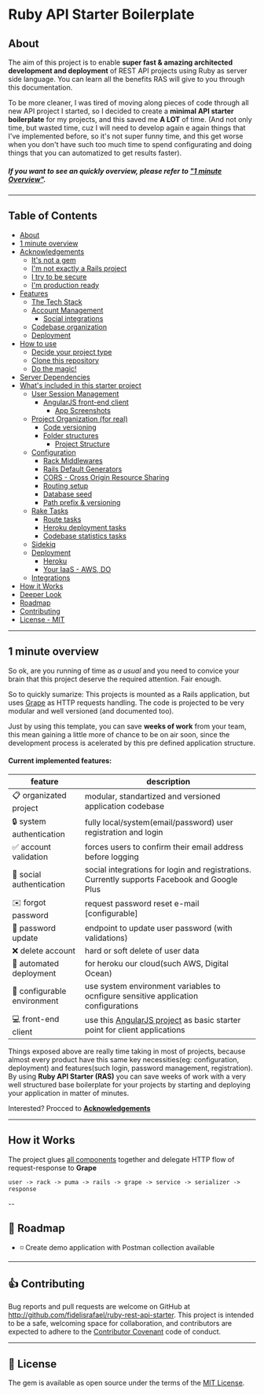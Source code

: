 # Ruby API Starter Boilerplate

## About

The aim of this project is to enable **super fast & amazing architected development and deployment** of REST API projects using Ruby as server side language.
You can learn all the benefits RAS will give to you through this documentation. 

To be more cleaner, I was tired of moving along pieces of code through all new API project I started, so I decided to create a **minimal API starter boilerplate** for my projects, and this saved me **A LOT** of time. (And not only time, but wasted time, cuz I will need to develop again e again things that I've implemented before, so it's not super funny time, and this get worse when you don't have such too much time to spend configurating and doing things that you can automatized to get results faster).

##### If you want to see an quickly overview, please refer to [**"1 minute Overview"**](#1-minute-overview). 

---

## Table of Contents

* [About](#about)
* [1 minute overview](#1-minute-overview)
* [Acknowledgements](./docs/acknowledgements.md#acknowledgements)
  * [It's not a gem](./docs/acknowledgements.md#hi-im-not-a-gem)
  * [I'm not exactly a Rails project](./docs/acknowledgements.md#im-not-exactly-a-rails-project)
  * [I try to be secure](./docs/acknowledgements.md#i-try-to-secure-by-default)
  * [I'm production ready](./docs/acknowledgements.md#im-production-ready)
* [Features](./docs/features.md#features)
  * [The Tech Stack](./docs/features.md#the-tech-stack)
  * [Account Management](./docs/features.md#account-management)
    * [Social integrations](./docs/features.md#social-integrations-for-auth) 
  * [Codebase organization](./docs/features.md#codebase-organization)
  * [Deployment](./docs/features.md#deployment)
* [How to use](./docs/howto.md#how-to-use)
  * [Decide your project type](./docs/howto.md#decide-which-kind-of-project-you-need)
  * [Clone this repository](./docs/howto.md#clone-this-repository)
  * [Do the magic!](./docs/howto.md#init-your-rails-project)
* [Server Dependencies](./docs/server_dependencies.md#server-dependencies)
* [What's included in this starter project](./docs/whats_included.md)
  * [User Session Management](./docs/whats_included-auth.md#1---user-session-management)
    * [AngularJS front-end client](./docs/whats_included-auth.md#account-confirmation-and-password-reset-front-end-client)
      * [App Screenshots](./docs/whats_included-auth.md#app-screenshots)
  * [Project Organization (for real)](./docs/whats_included-code-organization.md#2---project-organization-for-real)
    * [Code versioning](./docs/whats_included-code-organization.md#code-versioning)
    * [Folder structures](./docs/whats_included-code-organization.md#folder-structures)
      * [Project Structure](./docs/whats_included-code-organization.md#project-structure)
  * [Configuration](./docs/whats_included-configurations.md#configuration)
    * [Rack Middlewares](./docs/whats_included-configurations.md#rack-middlewares)
    * [Rails Default Generators](./docs/whats_included-configurations.md#rails-default-generators)
    * [CORS - Cross Origin Resource Sharing](./docs/whats_included-configurations.md#cors)
    * [Routing setup](./docs/whats_included-configurations.md#routing)
    * [Database seed](./docs/whats_included-configurations.md#database-data-seeding)
    * [Path prefix & versioning](./docs/whats_included-configurations.md#url-path-versioniong-and-prefix)
  * [Rake Tasks](./docs/whats_included-rake-tasks.md#rake-tasks)
    * [Route tasks](./docs/whats_included-rake-tasks.md#routes-tasks)
    * [Heroku deployment tasks](./docs/whats_included-rake-tasks.md#heroku-deployment-tasks) 
    * [Codebase statistics tasks](./docs/whats_included-rake-tasks.md#codebase-stats)
  * [Sidekiq](./docs/whats_included-sidekiq.md#3---sidekiq)
  * [Deployment](./docs/whats_included-deployment.md#4---deployment)
    * [Heroku](./docs/whats_included-deployment.md#option-1-deploy-your-application-to-heroku)
    * [Your IaaS - AWS, DO](./docs/whats_included-deployment.md#option-2-deploy-your-application-to-your-cloud-server-using-capistrano)
  * [Integrations](./docs/whats_included-integrations.md#5---out-of-box-integrations)
* [How it Works](#how-it-works)
* [Deeper Look](./docs/deeper_look.md)
* [Roadmap](#calendar-roadmap-)
* [Contributing](#thumbsup-contributing)
* [License - MIT](#memo-license)


---

## 1 minute overview

So ok, are you running of time as _a usual_ and you need to convice your brain that this project deserve the required attention. Fair enough. 

So to quickly sumarize: This projects is mounted as a Rails application, but uses [Grape](https://github.com/intridea/grape) as HTTP requests handling. The code is projected to be very modular and well versioned (and documented too). 

Just by using this template, you can save **weeks of work** from your team, this mean gaining a little more of chance to be on air soon, since the development process is acelerated by this pre defined application structure.

#### Current implemented features:

| feature | description |
|---------|-------------|
| :clipboard: organizated project | modular, standartized and versioned application codebase |
| :lock: system authentication | fully local/system(email/password) user registration and login |
| :white_check_mark: account validation  | forces users to confirm their email address before logging |
| :busts_in_silhouette: social authentication | social integrations for login and registrations. Currently supports Facebook and Google Plus |
| :envelope: forgot password | request password reset e-mail [configurable] |
| :key: password update | endpoint to update user password (with validations) |
| :x: delete account | hard or soft delete of user data |
| :construction: automated deployment | for heroku our cloud(such AWS, Digital Ocean) |
| :vertical_traffic_light: configurable environment | use system environment variables to ocnfigure sensitive application configurations |
| :computer: front-end client | use this [AngularJS project](https://github.com/fidelisrafael/ruby-api-starter-boilerplate-angularjs-client) as basic starter point for client applications |

Things exposed above are really time taking in most of projects, because almost every product have this same key necessities(eg: configuration, deployment) and features(such login, password management, registration). By using **Ruby API Starter (RAS)** you can save weeks of work with a very well structured base boilerplate for your projects by starting and deploying your application in matter of minutes.

Interested? Procced to [**Acknowledgements**](./docs/acknowledgements.md)

---

## How it Works

The project glues [all components](#the-tech-stack) together and delegate HTTP flow of request-response to **Grape**


```
user -> rack -> puma -> rails -> grape -> service -> serializer -> response
```

--

## :calendar: Roadmap <a name="roadmap"></a>

- :white_medium_small_square: Create demo application with Postman collection available


---

## :thumbsup: Contributing

Bug reports and pull requests are welcome on GitHub at http://github.com/fidelisrafael/ruby-rest-api-starter. This project is intended to be a safe, welcoming space for collaboration, and contributors are expected to adhere to the [Contributor Covenant](contributor-covenant.org) code of conduct.

---

## :memo: License

The gem is available as open source under the terms of the [MIT License](http://opensource.org/licenses/MIT).